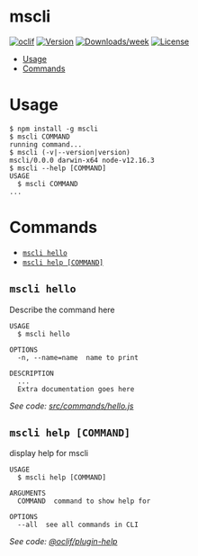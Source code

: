 mscli
=====



[![oclif](https://img.shields.io/badge/cli-oclif-brightgreen.svg)](https://oclif.io)
[![Version](https://img.shields.io/npm/v/mscli.svg)](https://npmjs.org/package/mscli)
[![Downloads/week](https://img.shields.io/npm/dw/mscli.svg)](https://npmjs.org/package/mscli)
[![License](https://img.shields.io/npm/l/mscli.svg)](https://github.com/MShokry/mscli/blob/master/package.json)

<!-- toc -->
* [Usage](#usage)
* [Commands](#commands)
<!-- tocstop -->
# Usage
<!-- usage -->
```sh-session
$ npm install -g mscli
$ mscli COMMAND
running command...
$ mscli (-v|--version|version)
mscli/0.0.0 darwin-x64 node-v12.16.3
$ mscli --help [COMMAND]
USAGE
  $ mscli COMMAND
...
```
<!-- usagestop -->
# Commands
<!-- commands -->
* [`mscli hello`](#mscli-hello)
* [`mscli help [COMMAND]`](#mscli-help-command)

## `mscli hello`

Describe the command here

```
USAGE
  $ mscli hello

OPTIONS
  -n, --name=name  name to print

DESCRIPTION
  ...
  Extra documentation goes here
```

_See code: [src/commands/hello.js](https://github.com/MShokry/mscli/blob/v0.0.0/src/commands/hello.js)_

## `mscli help [COMMAND]`

display help for mscli

```
USAGE
  $ mscli help [COMMAND]

ARGUMENTS
  COMMAND  command to show help for

OPTIONS
  --all  see all commands in CLI
```

_See code: [@oclif/plugin-help](https://github.com/oclif/plugin-help/blob/v3.2.0/src/commands/help.ts)_
<!-- commandsstop -->
